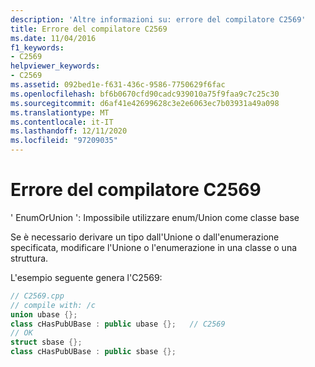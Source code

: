 ```yaml
---
description: 'Altre informazioni su: errore del compilatore C2569'
title: Errore del compilatore C2569
ms.date: 11/04/2016
f1_keywords:
- C2569
helpviewer_keywords:
- C2569
ms.assetid: 092bed1e-f631-436c-9586-7750629f6fac
ms.openlocfilehash: bf6b0670cfd90cadc939010a75f9faa9c7c25c30
ms.sourcegitcommit: d6af41e42699628c3e2e6063ec7b03931a49a098
ms.translationtype: MT
ms.contentlocale: it-IT
ms.lasthandoff: 12/11/2020
ms.locfileid: "97209035"
---
```

# <a name="compiler-error-c2569"></a>Errore del compilatore C2569

' EnumOrUnion ': Impossibile utilizzare enum/Union come classe base

Se è necessario derivare un tipo dall'Unione o dall'enumerazione specificata, modificare l'Unione o l'enumerazione in una classe o una struttura.

L'esempio seguente genera l'C2569:

```cpp
// C2569.cpp
// compile with: /c
union ubase {};
class cHasPubUBase : public ubase {};   // C2569
// OK
struct sbase {};
class cHasPubUBase : public sbase {};
```
